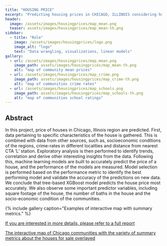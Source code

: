 ```yaml
---
title: "HOUSING PRICE"
excerpt: "Predicting housing prices in CHICAGO, ILLINOIS considering house facts, crime rate in the area, socioeconomic conditions of the community, school ratings and proximity to CTA ’L’ station."
header:
  image: /assets/images/housingprices/map_mean.png
  teaser: assets/images/housingprices/map_mean-th.png
sidebar:
  - title: "Role"
    image: /assets/images/housingprices/logo.png
    image_alt: "logo"
    text: "Data wrangling, visualizations, linear models"
gallery:
  - url: /assets/images/housingprices/map_mean.png
    image_path: assets/images/housingprices/map_mean-th.png
    alt: "map of community mean prices"
  - url: /assets/images/housingprices/map_crime.png
    image_path: assets/images/housingprices/map_crime-th.png
    alt: "map of communities crime rates"
  - url: /assets/images/housingprices/map_schools.png
    image_path: assets/images/housingprices/map_schools-th.png
    alt: "map of communities school ratings"
---
```


## Abstract
In this project, price of houses in Chicago, Illinois region are predicted. First, data
pertaining to specific characteristics of the house is gathered. This is combined with
data from other sources, such as, socioeconomic conditions of the regions, crime-rates
in different localities and distance from nearest CTA ’L’ station. Exploratory analysis
is then performed to identify trends, correlation and derive other interesting insights
from the data. Following this, machine learning models are built to accurately predict
the price of a house, and the performance of the models are measured. Model selection
is performed based on the performance metric to identify the best performing model
and validate the accuracy of the predictions on new data. We conclude that tree-based
XGBoost model predicts the house price most accurately. We also observe some
important predictor variables, including square footage of the house, the number of
baths in the house and the socio-economic condition of the communities.


{% include gallery caption="Examples of interactive map with summary metrics." %}


[If you are interested in more details, please refer to a full report](https://github.com/Mikhailry/HousingPrice/blob/master/report/HousingPriceProject.pdf)

[The interactive map of Chicago communities with the variety of summary metrics about the houses for sale overlayed]()
